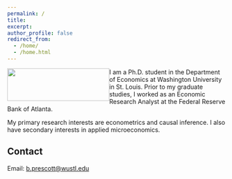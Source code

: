 ```yaml
---
permalink: /
title: 
excerpt:
author_profile: false
redirect_from: 
  - /home/
  - /home.html
---
```

<img src="{{ site.url }}{{ site.baseurl }}/images/wustl-profile-picture.png" alt="" height= "75" width="235" style="float:left;"/>

I am a Ph.D. student in the Department of Economics at Washington University in St. Louis. Prior to my graduate studies, I worked as an Economic Research Analyst at the Federal Reserve Bank of Atlanta.

My primary research interests are econometrics and causal inference. I also have secondary interests in applied microeconomics.

## Contact
Email: [b.prescott@wustl.edu](mailto::b.prescott@wustl.edu)